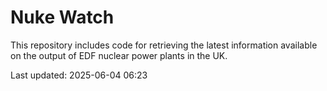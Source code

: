 # Nuke Watch

This repository includes code for retrieving the latest information available on the output of EDF nuclear power plants in the UK.

Last updated: 2025-06-04 06:23